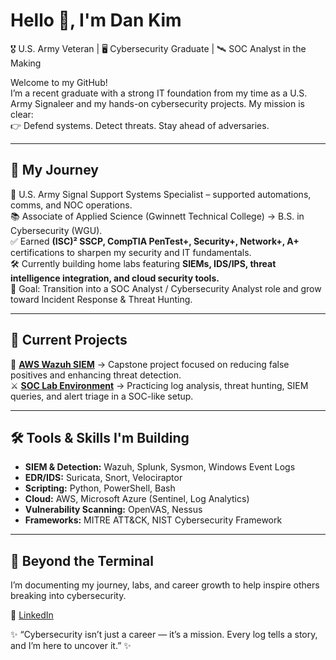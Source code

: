 # Hello 👋, I'm Dan Kim  
🎖️ U.S. Army Veteran | 🖥️ Cybersecurity Graduate | 🛰️ SOC Analyst in the Making  

Welcome to my GitHub!  
I’m a recent graduate with a strong IT foundation from my time as a U.S. Army Signaleer and my hands-on cybersecurity projects. My mission is clear:  
👉 Defend systems. Detect threats. Stay ahead of adversaries.  

---

## 🧭 My Journey  
📍 U.S. Army Signal Support Systems Specialist – supported automations, comms, and NOC operations.  
📚 Associate of Applied Science (Gwinnett Technical College) → B.S. in Cybersecurity (WGU).  
✅ Earned **(ISC)² SSCP, CompTIA PenTest+, Security+, Network+, A+** certifications to sharpen my security and IT fundamentals.  
🛠️ Currently building home labs featuring **SIEMs, IDS/IPS, threat intelligence integration, and cloud security tools.**  
🎯 Goal: Transition into a SOC Analyst / Cybersecurity Analyst role and grow toward Incident Response & Threat Hunting.  

---

## 🔬 Current Projects  
🍯 [**AWS Wazuh SIEM**](https://github.com/djhyunkim/Wazuh-SIEM-EC2) → Capstone project focused on reducing false positives and enhancing threat detection.  
⚔️ [**SOC Lab Environment**](https://github.com/djhyunkim/SOC-Azure-Honeypot) → Practicing log analysis, threat hunting, SIEM queries, and alert triage in a SOC-like setup.  

---

## 🛠️ Tools & Skills I'm Building  
- **SIEM & Detection:** Wazuh, Splunk, Sysmon, Windows Event Logs  
- **EDR/IDS:** Suricata, Snort, Velociraptor  
- **Scripting:** Python, PowerShell, Bash  
- **Cloud:** AWS, Microsoft Azure (Sentinel, Log Analytics)  
- **Vulnerability Scanning:** OpenVAS, Nessus  
- **Frameworks:** MITRE ATT&CK, NIST Cybersecurity Framework  

---

## 🎥 Beyond the Terminal  
I’m documenting my journey, labs, and career growth to help inspire others breaking into cybersecurity.  

📎 [LinkedIn](https://www.linkedin.com/in/djhyunkim/)

✨ “Cybersecurity isn’t just a career — it’s a mission. Every log tells a story, and I’m here to uncover it.” ✨  
